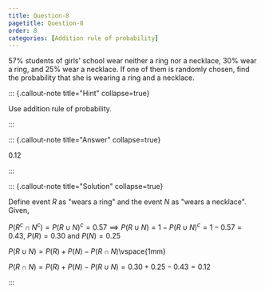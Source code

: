 ```yaml
---
title: Question-8 
pagetitle: Question-8 
order: 8
categories: [Addition rule of probability]
---
```

 $57\%$ students of girls' school wear neither a ring nor a necklace, 
$30\%$ wear a ring, and 
$25\%$ wear a necklace. If one of them is randomly chosen, find the probability that she is wearing a ring and a necklace.


::: {.callout-note title="Hint" collapse=true}

Use addition rule of probability.

:::

::: {.callout-note title="Answer" collapse=true}


0.12

:::

::: {.callout-note title="Solution" collapse=true}

Define event $R$ as "wears a ring" and the event $N$ as "wears a necklace". Given,  

$P(R^c \cap N^c) = P(R \cup N)^c = 0.57 \implies P(R \cup N) = 1 - P(R \cup N)^c = 1-0.57 = 0.43,$ $P(R) = 0.30$ and $P(N) = 0.25$  

$P(R \cup N) = P(R) + P(N) - P(R \cap N)$\vspace{1mm}  

$P(R \cap N) = P(R) + P(N) - P(R \cup N) = 0.30+0.25-0.43 = 0.12$

:::